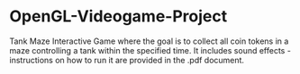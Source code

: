# OpenGL-Videogame-Project

Tank Maze Interactive Game where the goal is to collect all coin tokens in a maze controlling a tank within the specified time. It includes sound effects - instructions on how to run it are provided in the .pdf document.
